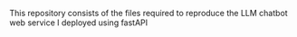This repository consists of the files required to reproduce the LLM chatbot web service I deployed using fastAPI
